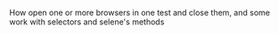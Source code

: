 How open one or more browsers in one test and close them, and some work with selectors and selene's methods